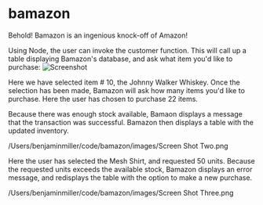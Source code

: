 # bamazon
Behold! Bamazon is an ingenious knock-off of Amazon! 

Using Node, the user can invoke the customer function. This will call up a table displaying Bamazon's database, and ask what item you'd like to purchase:
![Screenshot](https://github.com/benjaminmiller2/bamazon/images/Screen_Shot_One.png)

Here we have selected item # 10, the Johnny Walker Whiskey. Once the selection has been made, Bamazon will ask how many items you'd like to purchase. Here the user has chosen to purchase 22 items.


Because there was enough stock available,  Bamaon displays a message that the transaction was successful. Bamazon then displays a table with the updated inventory.

/Users/benjaminmiller/code/bamazon/images/Screen Shot Two.png

Here the user has selected the Mesh Shirt, and requested 50 units. Because the requested units exceeds the available stock, Bamazon displays an error message, and redisplays the table with the option to make a new purchase.

/Users/benjaminmiller/code/bamazon/images/Screen Shot Three.png

